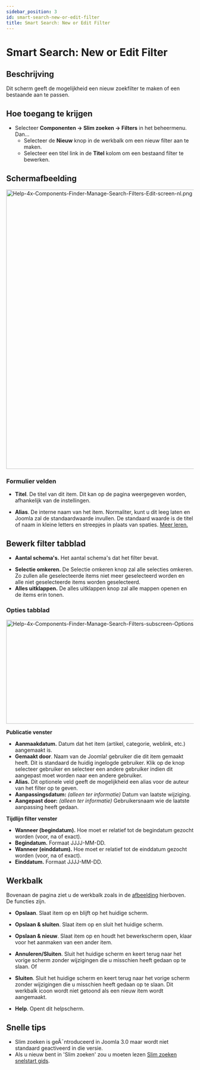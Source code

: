 ```yaml
---
sidebar_position: 3
id: smart-search-new-or-edit-filter
title: Smart Search: New or Edit Filter
---
```

# Smart Search: New or Edit Filter
## Beschrijving

Dit scherm geeft de mogelijkheid een nieuw zoekfilter te maken of een
bestaande aan te passen.

## Hoe toegang te krijgen

- Selecteer **Componenten **→** Slim zoeken **→** Filters** in het
  beheermenu. Dan...
  - Selecteer de **Nieuw** knop in de werkbalk om een nieuw filter aan
    te maken.
  - Selecteer een titel link in de **Titel** kolom om een bestaand
    filter te bewerken.

## Schermafbeelding

<img
src="https://docs.joomla.org/images/thumb/b/b6/Help-4x-Components-Finder-Manage-Search-Filters-Edit-screen-nl.png/800px-Help-4x-Components-Finder-Manage-Search-Filters-Edit-screen-nl.png.jpeg"
decoding="async"
srcset="https://docs.joomla.org/images/b/b6/Help-4x-Components-Finder-Manage-Search-Filters-Edit-screen-nl.png 1.5x"
data-file-width="1187" data-file-height="1113" width="800" height="750"
alt="Help-4x-Components-Finder-Manage-Search-Filters-Edit-screen-nl.png" />

### Formulier velden

- **Titel**. De titel van dit item. Dit kan op de pagina weergegeven
  worden, afhankelijk van de instellingen.

<!-- -->

- **Alias**. De interne naam van het item. Normaliter, kunt u dit leeg
  laten en Joomla zal de standaardwaarde invullen. De standaard waarde
  is de titel of naam in kleine letters en streepjes in plaats van
  spaties. [Meer
  leren.](https://docs.joomla.org/Alias/nl "Special:MyLanguage/Alias/nl")

## Bewerk filter tabblad

- **Aantal schema's.** Het aantal schema's dat het filter bevat.

<!-- -->

- **Selectie omkeren.** De Selectie omkeren knop zal alle selecties
  omkeren. Zo zullen alle geselecteerde items niet meer geselecteerd
  worden en alle niet geselecteerde items worden geselecteerd.
- **Alles uitklappen.** De alles uitklappen knop zal alle mappen openen
  en de items erin tonen.

### Opties tabblad

<img
src="https://docs.joomla.org/images/thumb/4/47/Help-4x-Components-Finder-Manage-Search-Filters-subscreen-Options-tab-nl.png/800px-Help-4x-Components-Finder-Manage-Search-Filters-subscreen-Options-tab-nl.png.jpeg"
decoding="async"
srcset="https://docs.joomla.org/images/thumb/4/47/Help-4x-Components-Finder-Manage-Search-Filters-subscreen-Options-tab-nl.png/1200px-Help-4x-Components-Finder-Manage-Search-Filters-subscreen-Options-tab-nl.png.jpeg 1.5x, https://docs.joomla.org/images/4/47/Help-4x-Components-Finder-Manage-Search-Filters-subscreen-Options-tab-nl.png 2x"
data-file-width="1214" data-file-height="423" width="800" height="279"
alt="Help-4x-Components-Finder-Manage-Search-Filters-subscreen-Options-tab-nl.png" />

**Publicatie venster**

- **Aanmaakdatum.** Datum dat het item (artikel, categorie, weblink,
  etc.) aangemaakt is.
- **Gemaakt door**. Naam van de Joomla! gebruiker die dit item gemaakt
  heeft. Dit is standaard de huidig ingelogde gebruiker. Klik op de knop
  selecteer gebruiker en selecteer een andere gebruiker indien dit
  aangepast moet worden naar een andere gebruiker.
- **Alias.** Dit optionele veld geeft de mogelijkheid een alias voor de
  auteur van het filter op te geven.
- **Aanpassingsdatum:** *(alleen ter informatie)* Datum van laatste
  wijziging.
- **Aangepast door:** *(alleen ter informatie)* Gebruikersnaam wie de
  laatste aanpassing heeft gedaan.

**Tijdlijn filter venster**

- **Wanneer (begindatum).** Hoe moet er relatief tot de begindatum
  gezocht worden (voor, na of exact).
- **Begindatum.** Formaat JJJJ-MM-DD.
- **Wanneer (einddatum).** Hoe moet er relatief tot de einddatum gezocht
  worden (voor, na of exact).
- **Einddatum.** Formaat JJJJ-MM-DD.

## Werkbalk

Bovenaan de pagina ziet u de werkbalk zoals in de
[afbeelding](#Schermafbeelding) hierboven. De functies zijn.

- **Opslaan**. Slaat item op en blijft op het huidige scherm.

<!-- -->

- **Opslaan & sluiten**. Slaat item op en sluit het huidige scherm.

<!-- -->

- **Opslaan & nieuw**. Slaat item op en houdt het bewerkscherm open,
  klaar voor het aanmaken van een ander item.

<!-- -->

- **Annuleren/Sluiten**. Sluit het huidige scherm en keert terug naar
  het vorige scherm zonder wijzigingen die u misschien heeft gedaan op
  te slaan. Of

<!-- -->

- **Sluiten**. Sluit het huidige scherm en keert terug naar het vorige
  scherm zonder wijzigingen die u misschien heeft gedaan op te slaan.
  Dit werkbalk icoon wordt niet getoond als een nieuw item wordt
  aangemaakt.

<!-- -->

- **Help**. Opent dit helpscherm.

## Snelle tips

- Slim zoeken is geÃ¯ntroduceerd in Joomla 3.0 maar wordt niet standaard
  geactiveerd in die versie.
- Als u nieuw bent in 'Slim zoeken' zou u moeten lezen [Slim zoeken
  snelstart
  gids](https://docs.joomla.org/Smart_Search_quickstart_guide "Smart Search quickstart guide").
